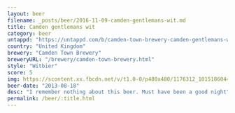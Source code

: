 ```yaml
---
layout: beer
filename: _posts/beer/2016-11-09-camden-gentlemans-wit.md
title: Camden gentlemans wit
category: beer
untappd: "https://untappd.com/b/camden-town-brewery-camden-gentlemans-wit-white-beer/108629"
country: "United Kingdom"
brewery: "Camden Town Brewery"
breweryURL: "/brewery/camden-town-brewery.html"
style: "Witbier"
score: 5
img: https://scontent.xx.fbcdn.net/v/t1.0-0/p480x480/1176312_10151860443023745_856797078_n.jpg?_nc_cat=110&_nc_ht=scontent.xx&oh=b42b76fcb8f30f657e1720596177938b&oe=5DC1A19D
beer-date: "2013-08-18"
desc: "I remember nothing about this beer. Must have been a good night"
permalink: /beer/:title.html
---
```

